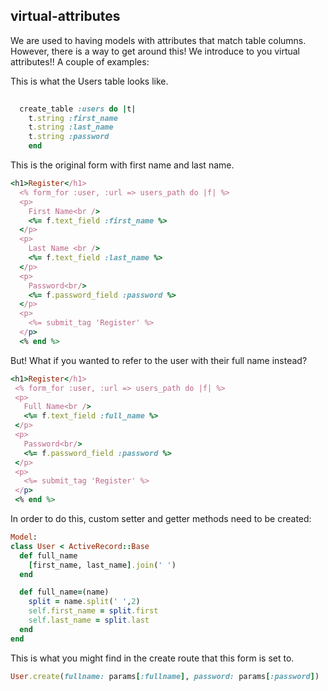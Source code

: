 ## virtual-attributes
We are used to having models with attributes that match table columns. However, there is a way to get around this! We introduce to you virtual attributes!! 
A couple of examples:

This is what the Users table looks like. 
```ruby
 
  create_table :users do |t|
    t.string :first_name
    t.string :last_name
    t.string :password
    end
```

This is the original form with first name and last name.
```ruby
<h1>Register</h1>
  <% form_for :user, :url => users_path do |f| %>
  <p>
    First Name<br />
    <%= f.text_field :first_name %>
  </p>
  <p>
    Last Name <br />
    <%= f.text_field :last_name %>
  </p>
  <p>
    Password<br/>
    <%= f.password_field :password %>
  </p>
  <p>
    <%= submit_tag 'Register' %>
  </p>
  <% end %>
 ```
 But! What if you wanted to refer to the user with their full name instead?
 ```ruby 
<h1>Register</h1>
  <% form_for :user, :url => users_path do |f| %>
  <p>
    Full Name<br />
    <%= f.text_field :full_name %>
  </p>
  <p>
    Password<br/>
    <%= f.password_field :password %>
  </p>
  <p>
    <%= submit_tag 'Register' %>
  </p>
  <% end %>
```

In order to do this, custom setter and getter methods need to be created:
```ruby
Model:
class User < ActiveRecord::Base
  def full_name
    [first_name, last_name].join(' ')
  end

  def full_name=(name)
    split = name.split(' ',2)
    self.first_name = split.first
    self.last_name = split.last
  end
end
```
This is what you might find in the create route that this form is set to.
```ruby
User.create(fullname: params[:fullname], password: params[:password])  
```                                           
